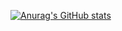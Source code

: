 [![Anurag's GitHub stats](https://github-readme-stats.vercel.app/api?username=yijoo-1&show_icons=true&theme=gruvbox)](https://github.com/yijoo-1/yijoo-1.git)